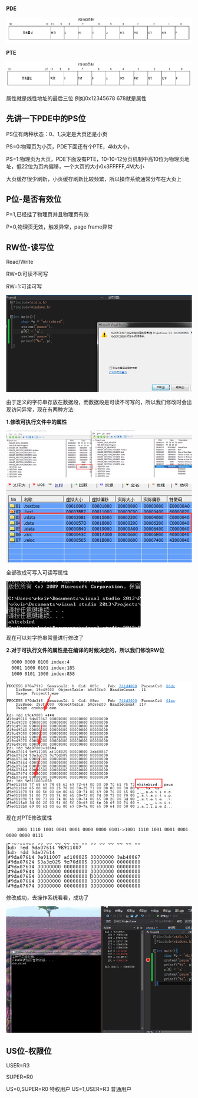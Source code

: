 **PDE**

![](https://raw.githubusercontent.com/Whitebird0/tuchuang/main/PDE.png)

**PTE**

![](https://raw.githubusercontent.com/Whitebird0/tuchuang/main/PTE.png)

属性就是线性地址的最后三位 例如0x12345678 678就是属性

先讲一下PDE中的PS位
---
PS位有两种状态：0、1,决定是大页还是小页

PS=0:物理页为小页，PDE下面还有个PTE，4kb大小，

PS=1:物理页为大页，PDE下面没有PTE，10-10-12分页机制中高10位为物理页地址，低22位为页内偏移，一个大页的大小0x3FFFFF,4M大小

大页缓存很少刷新，小页缓存刷新比较频繁，所以操作系统通常分布在大页上

P位-是否有效位
---

P=1,已经挂了物理页并且物理页有效

P=0,物理页无效，触发异常，page frame异常

RW位-读写位
---
Read/Write

RW=0:可读不可写

RW=1:可读可写

![](https://raw.githubusercontent.com/Whitebird0/tuchuang/main/QQ%E6%88%AA%E5%9B%BE20211122194647.png)

由于定义的字符串存放在数据段，而数据段是可读不可写的，所以我们修改时会出现访问异常，现在有两种方法:

**1.修改可执行文件中的属性**

![](https://raw.githubusercontent.com/Whitebird0/tuchuang/main/QQ%E6%88%AA%E5%9B%BE20211122195105.png)

![](https://raw.githubusercontent.com/Whitebird0/tuchuang/main/QQ%E6%88%AA%E5%9B%BE20211122195447.png)

全部改成可写入可读写属性

![](https://raw.githubusercontent.com/Whitebird0/tuchuang/main/QQ%E6%88%AA%E5%9B%BE20211122195534.png)

现在可以对字符串常量进行修改了

**2.对于可执行文件的属性是在编译的时候决定的，所以我们修改RW位**

      0000 0000 0100 index:4
      0001 1000 0101 index:185
      1000 0101 1000 index:858

![](https://raw.githubusercontent.com/Whitebird0/tuchuang/main/QQ%E6%88%AA%E5%9B%BE20211122200112.png)

现在对PTE修改属性

        1001 1110 1001 0001 0001 0000 0000 0101->1001 1110 1001 0001 0001 0000 0000 0111
        
![](https://raw.githubusercontent.com/Whitebird0/tuchuang/main/QQ%E6%88%AA%E5%9B%BE20211122200348.png)

修改成功，去操作系统看看，成功了

![](https://raw.githubusercontent.com/Whitebird0/tuchuang/main/QQ%E6%88%AA%E5%9B%BE20211122200517.png)

US位-权限位
---
USER=R3

SUPER=R0

US=0,SUPER=R0 特权用户
US=1,USER=R3  普通用户
